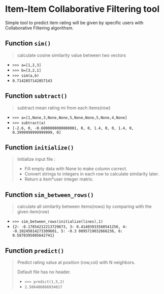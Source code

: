 # Item-Item Collaborative Filtering tool
Simple tool to predict item rating will be given by specific users
with Collaborative Filtering algorithsm.

Function `sim()`
-
>calculate cosine similarity value between two vectors

* `>>> a=[1,2,3]`
* `>>> b=[3,2,1]`
* `>>> sim(a,b)`
* `0.7142857142857143`

Function `subtract()`
-
>subtract mean rating mi from each items(row)
>
* `>>> a=[1,None,3,None,None,5,None,None,5,None,4,None]`
* `>>> subtract(a)`
* `[-2.6, 0, -0.6000000000000001, 0, 0, 1.4, 0, 0, 1.4, 0, 0.3999999999999999, 0]`

Function `initialize()`
-
>Initialize input file : 
>* Fill empty data with None to make column correct.
>* Convert strings to integers in each row to calculate similarity later.
>* Return a item*user integer matrix.
>

Function `sim_between_rows()`
-
>calculate all similarity between items(rows) by comparing with the given item(row)
>
* `>>> sim_between_rows(initialize(lines),1)`
* `{2: -0.17854212213729673, 3: 0.41403933560541256, 4: -0.10245014273309601, 5: -0.3
0895719032666236, 6: 0.5870395085642741}`

Function `predict()`
-
>Predict rating value at position (row,col) with N neighbors.
>
>Default file has no header.
>
>* `>>> predict(1,5,2)`
>* `2.586406866934817`

